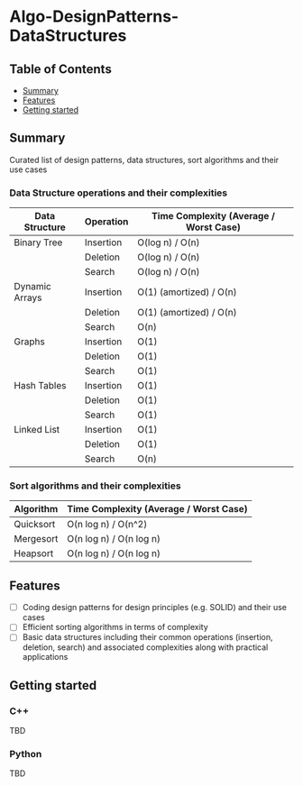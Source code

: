 # Algo-DesignPatterns-DataStructures

## Table of Contents

+ [Summary](#summary)
+ [Features](#features)
+ [Getting started](#getting-started)

## Summary

Curated list of design patterns, data structures, sort algorithms and their use cases

### Data Structure operations and their complexities

| Data Structure      | Operation   | Time Complexity (Average / Worst Case) |
|---------------------|-------------|----------------------------------------|
| Binary Tree         | Insertion   | O(log n) / O(n)                        |
|                     | Deletion    | O(log n) / O(n)                        |
|                     | Search      | O(log n) / O(n)                        |
| Dynamic Arrays      | Insertion   | O(1) (amortized) / O(n)                |
|                     | Deletion    | O(1) (amortized) / O(n)                |
|                     | Search      | O(n)                                   |
| Graphs              | Insertion   | O(1)                                   |
|                     | Deletion    | O(1)                                   |
|                     | Search      | O(1)                                   |
| Hash Tables         | Insertion   | O(1)                                   |
|                     | Deletion    | O(1)                                   |
|                     | Search      | O(1)                                   |
| Linked List         | Insertion   | O(1)                                   |
|                     | Deletion    | O(1)                                   |
|                     | Search      | O(n)                                   |

### Sort algorithms and their complexities

| Algorithm         | Time Complexity (Average / Worst Case) |
|-------------------|----------------------------------------|
| Quicksort         | O(n log n) / O(n^2)                    |
| Mergesort         | O(n log n) / O(n log n)                |
| Heapsort          | O(n log n) / O(n log n)                |

## Features

- [ ] Coding design patterns for design principles (e.g. SOLID) and their use cases
- [ ] Efficient sorting algorithms in terms of complexity 
- [ ] Basic data structures including their common operations (insertion, deletion, search) and associated complexities along with practical applications

## Getting started

### C++

TBD

### Python

TBD
